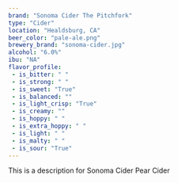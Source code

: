```yaml
---
brand: "Sonoma Cider The Pitchfork"
type: "Cider"
location: "Healdsburg, CA"
beer_color: "pale-ale.png"
brewery_brand: "sonoma-cider.jpg"
alcohol: "6.0%"
ibu: "NA"
flavor_profile:
 - is_bitter: " "
 - is_strong: " "
 - is_sweet: "True"
 - is_balanced: ""
 - is_light_crisp: "True"
 - is_creamy: ""
 - is_hoppy: " "
 - is_extra_hoppy: " "
 - is_light: " "
 - is_malty: " "
 - is_sour: "True"
---
```


This is a description for Sonoma Cider Pear Cider